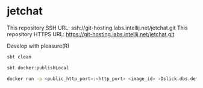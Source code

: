 jetchat
=======

This repository SSH URL: ssh://git-hosting.labs.intellij.net/jetchat.git
This repository HTTPS URL: https://git-hosting.labs.intellij.net/jetchat.git

Develop with pleasure(R)

```bash
sbt clean

sbt docker:publishLocal

docker run -p <public_http_port>:<http_port> <image_id> -Dslick.dbs.default.db.url=<db_url> -Dslick.dbs.default.db.user=<db_user> -Dslick.dbs.default.db.password=<db_password> -Dplay.evolutions.autoApply=true -DETCDCTL_PEERS=<etcd_peers> -Dakka.remote.netty.tcp.hostname=<seed_host> -Dakka.remote.netty.tcp.port=<seed_port> -Dhttp.port=<http_port>
```
